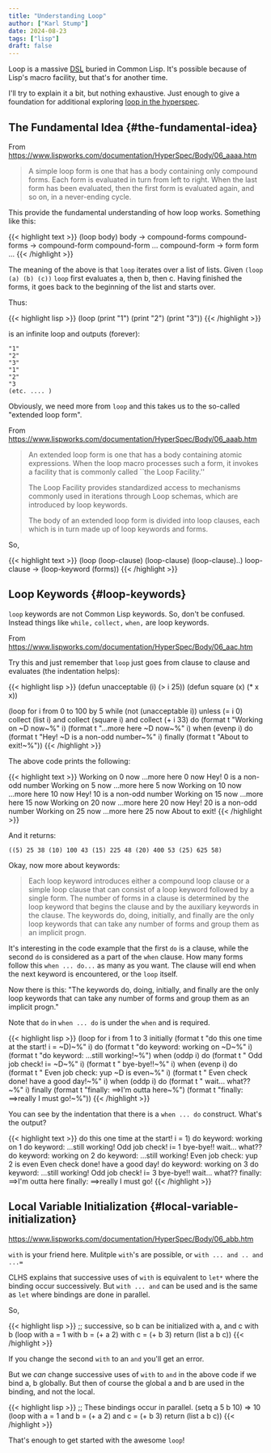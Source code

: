 ```yaml
---
title: "Understanding Loop"
author: ["Karl Stump"]
date: 2024-08-23
tags: ["lisp"]
draft: false
---
```


Loop is a massive [DSL](https://en.wikipedia.org/wiki/Domain-specific_language) buried in Common Lisp. It's possible because of Lisp's macro facility, but that's
for another time.

I'll try to explain it a bit, but nothing exhaustive. Just enough to give a foundation for
additional exploring [loop in the hyperspec](https://www.lispworks.com/documentation/HyperSpec/Body/06_a.htm).


## The Fundamental Idea {#the-fundamental-idea}

From <https://www.lispworks.com/documentation/HyperSpec/Body/06_aaaa.htm>

> A simple loop form is one that has a body containing only compound forms. Each form is evaluated in
> turn from left to right. When the last form has been evaluated, then the first form is evaluated
> again, and so on, in a never-ending cycle.

This provide the fundamental understanding of how loop works. Something like this:

{{< highlight text >}}
(loop body)
body -> compound-forms
compound-forms -> compound-form compound-form ...
compound-form -> form form ...
{{< /highlight >}}

The meaning of the above is that `loop` iterates over a list of lists. Given `(loop (a) (b) (c))` `loop`
first evaluates a, then b, then c. Having finished the forms, it goes back to the beginning of
the list and starts over.

Thus:

{{< highlight lisp >}}
(loop (print "1") (print "2") (print "3"))
{{< /highlight >}}

is an infinite loop and outputs (forever):

```text
"1"
"2"
"3"
"1"
"2"
"3
(etc. .... )
```

Obviously, we need more from `loop` and this takes us to the so-called "extended loop form".

From <https://www.lispworks.com/documentation/HyperSpec/Body/06_aaab.htm>

> An extended loop form is one that has a body containing atomic expressions. When the loop macro
> processes such a form, it invokes a facility that is commonly called \`\`the Loop Facility.''
>
> The Loop Facility provides standardized access to mechanisms commonly used in iterations through
> Loop schemas, which are introduced by loop keywords.
>
> The body of an extended loop form is divided into loop clauses, each which is in turn made up of
> loop keywords and forms.

So,

{{< highlight text >}}
(loop (loop-clause) (loop-clause) (loop-clause)..)
loop-clause -> (loop-keyword (forms))
{{< /highlight >}}


## Loop Keywords {#loop-keywords}

`loop` keywords are not Common Lisp keywords. So, don't be confused. Instead
things like `while,` `collect,` `when,` are loop keywords.

From <https://www.lispworks.com/documentation/HyperSpec/Body/06_aac.htm>

Try this and just remember that `loop` just goes from clause to clause and evaluates  (the indentation helps):

<a id="code-snippet--loop-keywords"></a>
{{< highlight lisp >}}
(defun unacceptable (i)
  (> i 25))
(defun square (x)
  (* x x))

(loop for i from 0 to 100 by 5
      while (not (unacceptable i))
      unless (= i 0)
        collect (list i)
        and collect (square i)
        and collect (+ i 33)
      do
         (format t "Working on ~D now~%" i)
         (format t "...more here ~D now~%" i)
      when (evenp i)
        do (format t "Hey! ~D is a non-odd number~%" i)
      finally
         (format t "About to exit!~%"))
{{< /highlight >}}

The above code prints the following:

{{< highlight text >}}
Working on 0 now
...more here 0 now
Hey! 0 is a non-odd number
Working on 5 now
...more here 5 now
Working on 10 now
...more here 10 now
Hey! 10 is a non-odd number
Working on 15 now
...more here 15 now
Working on 20 now
...more here 20 now
Hey! 20 is a non-odd number
Working on 25 now
...more here 25 now
About to exit!
{{< /highlight >}}

And it returns:

```text
((5) 25 38 (10) 100 43 (15) 225 48 (20) 400 53 (25) 625 58)
```

Okay, now more about keywords:

> Each loop keyword introduces either a compound loop clause or a simple loop clause that can consist
> of a loop keyword followed by a single form. The number of forms in a clause is determined by the
> loop keyword that begins the clause and by the auxiliary keywords in the clause. The keywords do,
> doing, initially, and finally are the only loop keywords that can take any number of forms and group
> them as an implicit progn.

It's interesting in the code example that the first `do` is a clause, while the second `do` is
considered as a part of the `when` clause. How many forms follow this `when ... do...` as many as you want.
The clause will end when the next keyword is encountered, or the `loop` itself.

Now there is this: "The keywords do, doing, initially, and finally are the only loop keywords that
can take any number of forms and group them as an implicit progn."

Note that `do` in `when ... do` is under the `when` and is required.

<a id="code-snippet--loop-1"></a>
{{< highlight lisp >}}
(loop for i from 1 to 3
        initially (format t "do this one time at the start! i = ~D)~%" i)
      do (format t "do keyword: working on ~D~%" i)
         (format t "do keyword: ...still working!~%")
      when (oddp i)
        do
           (format t "     Odd job check! i= ~D~%" i)
           (format t "     bye-bye!!~%" i)
      when (evenp i)
        do
           (format t "     Even job check: yup ~D is even~%" i)
           (format t "     Even check done! have a good day!~%" i)
      when (oddp i)
        do (format t "     wait... what??~%" i)
      finally (format t "finally: ==>I'm outta here~%")
              (format t "finally: ==>really I must go!~%"))
{{< /highlight >}}

You can see by the indentation that there is a `when ... do`
construct. What's the output?

{{< highlight text >}}
do this one time at the start! i = 1)
do keyword: working on 1
do keyword: ...still working!
     Odd job check! i= 1
     bye-bye!!
     wait... what??
do keyword: working on 2
do keyword: ...still working!
     Even job check: yup 2 is even
     Even check done! have a good day!
do keyword: working on 3
do keyword: ...still working!
     Odd job check! i= 3
     bye-bye!!
     wait... what??
finally: ==>I'm outta here
finally: ==>really I must go!
{{< /highlight >}}


## Local Variable Initialization {#local-variable-initialization}

<https://www.lispworks.com/documentation/HyperSpec/Body/06_abb.htm>

`with` is your friend here. Mulitple `with`'s are possible, or `with ... and .. and ...=`

CLHS explains that successive uses of `with` is equivalent to `let*`
where the binding occur successively. But `with ... and` can be used and is the same as `let` where
bindings are done in parallel.

So,

{{< highlight lisp >}}
;; successive, so b can be initialized with a, and c with b
(loop with a = 1
      with b = (+ a 2)
      with c = (+ b 3)
      return (list a b c))
{{< /highlight >}}

If you change the second `with` to an `and` you'll get an error.

But we _can_ change successive uses of `with` to `and` in the above code if we bind a, b globally. But
then of course the global a and b are used in the binding, and not the local.

{{< highlight lisp >}}
;; These bindings occur in parallel.
 (setq a 5 b 10)
=>  10
 (loop with a = 1
       and b = (+ a 2)
       and c = (+ b 3)
       return (list a b c))
{{< /highlight >}}

That's enough to get started with the awesome `loop`!
